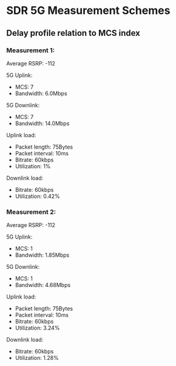 # SDR 5G Measurement Schemes

## Delay profile relation to MCS index

### Measurement 1:

Average RSRP: -112

5G Uplink:
- MCS: 7
- Bandwidth: 6.0Mbps

5G Downlink:
- MCS: 7
- Bandwidth: 14.0Mbps

Uplink load:
- Packet length: 75Bytes 
- Packet interval: 10ms
- Bitrate: 60kbps 
- Utilization: 1%

Downlink load:
- Bitrate: 60kbps 
- Utilization: 0.42%

### Measurement 2:

Average RSRP: -112

5G Uplink:
- MCS: 1
- Bandwidth: 1.85Mbps

5G Downlink:
- MCS: 1
- Bandwidth: 4.68Mbps

Uplink load:
- Packet length: 75Bytes 
- Packet interval: 10ms
- Bitrate: 60kbps 
- Utilization: 3.24%

Downlink load:
- Bitrate: 60kbps 
- Utilization: 1.28%
